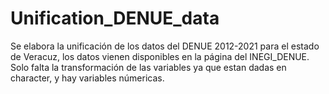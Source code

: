 # Unification_DENUE_data
Se elabora la unificación de los datos del DENUE 2012-2021 para el estado de Veracuz, los datos vienen disponibles en la página del INEGI_DENUE.
Solo falta la transformación de las variables ya que estan dadas en character, y hay variables númericas. 



